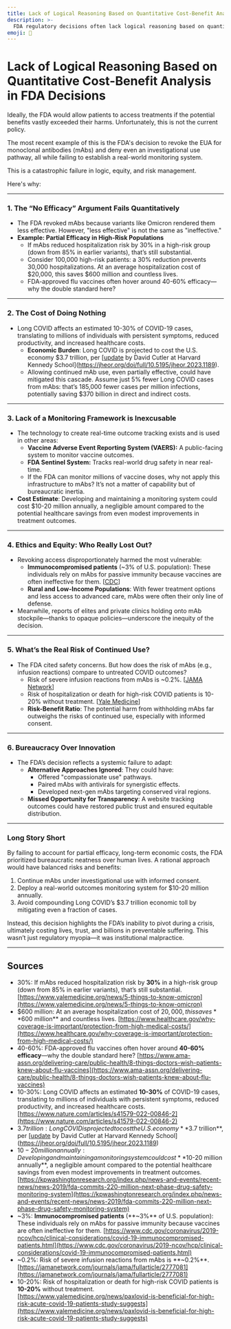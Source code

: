 ```yaml
---
title: Lack of Logical Reasoning Based on Quantitative Cost-Benefit Analysis in FDA Decisions
description: >-
  FDA regulatory decisions often lack logical reasoning based on quantitative cost-benefit analysis.
emoji: 🤪
---
```


# Lack of Logical Reasoning Based on Quantitative Cost-Benefit Analysis in FDA Decisions

Ideally, the FDA would allow patients to access treatments if the potential benefits vastly exceeded their harms.  Unfortunately, this is not the current policy.

The most recent example of this is the FDA's decision to revoke the EUA for monoclonal antibodies (mAbs) and deny even an investigational use pathway, all while failing to establish a real-world monitoring system.

This is a catastrophic failure in logic, equity, and risk management.

Here's why:

---

### **1. The “No Efficacy” Argument Fails Quantitatively**
- The FDA revoked mAbs because variants like Omicron rendered them less effective. However, "less effective" is not the same as "ineffective." 
- **Example: Partial Efficacy in High-Risk Populations**
  - If mAbs reduced hospitalization risk by 30% in a high-risk group (down from 85% in earlier variants), that’s still substantial.
  - Consider 100,000 high-risk patients: a 30% reduction prevents 30,000 hospitalizations. At an average hospitalization cost of $20,000, this saves $600 million and countless lives.
  - FDA-approved flu vaccines often hover around 40-60% efficacy—why the double standard here?

---

### **2. The Cost of Doing Nothing**
- Long COVID affects an estimated 10-30% of COVID-19 cases, translating to millions of individuals with persistent symptoms, reduced productivity, and increased healthcare costs.
  - **Economic Burden**: Long COVID is projected to cost the U.S. economy $3.7 trillion, per [[update](https://jheor.org/doi/full/10.5195/jheor.2023.1189) by David Cutler at Harvard Kennedy School](https://jheor.org/doi/full/10.5195/jheor.2023.1189).
  - Allowing continued mAb use, even partially effective, could have mitigated this cascade. Assume just 5% fewer Long COVID cases from mAbs: that’s 185,000 fewer cases per million infections, potentially saving $370 billion in direct and indirect costs.

---

### **3. Lack of a Monitoring Framework is Inexcusable**
- The technology to create real-time outcome tracking exists and is used in other areas:
  - **Vaccine Adverse Event Reporting System (VAERS):** A public-facing system to monitor vaccine outcomes.
  - **FDA Sentinel System:** Tracks real-world drug safety in near real-time.
  - If the FDA can monitor millions of vaccine doses, why not apply this infrastructure to mAbs? It’s not a matter of capability but of bureaucratic inertia.
- **Cost Estimate**: Developing and maintaining a monitoring system could cost $10-20 million annually, a negligible amount compared to the potential healthcare savings from even modest improvements in treatment outcomes.

---

### **4. Ethics and Equity: Who Really Lost Out?**
- Revoking access disproportionately harmed the most vulnerable:
  - **Immunocompromised patients** (~3% of U.S. population): These individuals rely on mAbs for passive immunity because vaccines are often ineffective for them. [[CDC](https://www.cdc.gov/coronavirus/2019-ncov/hcp/clinical-considerations/covid-19-immunocompromised-patients.html)]
  - **Rural and Low-Income Populations**: With fewer treatment options and less access to advanced care, mAbs were often their only line of defense.
- Meanwhile, reports of elites and private clinics holding onto mAb stockpile—thanks to opaque policies—underscore the inequity of the decision.

---

### **5. What’s the Real Risk of Continued Use?**
- The FDA cited safety concerns. But how does the risk of mAbs (e.g., infusion reactions) compare to untreated COVID outcomes?
  - Risk of severe infusion reactions from mAbs is ~0.2%. [[JAMA Network](https://jamanetwork.com/journals/jama/fullarticle/2777081)]
  - Risk of hospitalization or death for high-risk COVID patients is 10-20% without treatment. [[Yale Medicine](https://www.yalemedicine.org/news/paxlovid-is-beneficial-for-high-risk-acute-covid-19-patients-study-suggests)]
  - **Risk-Benefit Ratio**: The potential harm from withholding mAbs far outweighs the risks of continued use, especially with informed consent.

---

### **6. Bureaucracy Over Innovation**
- The FDA’s decision reflects a systemic failure to adapt:
  - **Alternative Approaches Ignored**: They could have:
    - Offered "compassionate use" pathways.
    - Paired mAbs with antivirals for synergistic effects.
    - Developed next-gen mAbs targeting conserved viral regions.
  - **Missed Opportunity for Transparency**: A website tracking outcomes could have restored public trust and ensured equitable distribution. 

---

### **Long Story Short**
By failing to account for partial efficacy, long-term economic costs, the FDA prioritized bureaucratic neatness over human lives. A rational approach would have balanced risks and benefits:
1. Continue mAbs under investigational use with informed consent.
2. Deploy a real-world outcomes monitoring system for $10-20 million annually.
3. Avoid compounding Long COVID’s $3.7 trillion economic toll by mitigating even a fraction of cases.

Instead, this decision highlights the FDA’s inability to pivot during a crisis, ultimately costing lives, trust, and billions in preventable suffering. This wasn’t just regulatory myopia—it was institutional malpractice.

---

## Sources
- 30%: If mAbs reduced hospitalization risk by **30%** in a high-risk group (down from 85% in earlier variants), that’s still substantial. [https://www.yalemedicine.org/news/5-things-to-know-omicron](https://www.yalemedicine.org/news/5-things-to-know-omicron)
- $600 million: At an average hospitalization cost of $20,000, this saves **$600 million** and countless lives. [https://www.healthcare.gov/why-coverage-is-important/protection-from-high-medical-costs/](https://www.healthcare.gov/why-coverage-is-important/protection-from-high-medical-costs/)
- 40-60%: FDA-approved flu vaccines often hover around **40-60% efficacy**—why the double standard here? [https://www.ama-assn.org/delivering-care/public-health/8-things-doctors-wish-patients-knew-about-flu-vaccines](https://www.ama-assn.org/delivering-care/public-health/8-things-doctors-wish-patients-knew-about-flu-vaccines)
- 10-30%: Long COVID affects an estimated **10-30%** of COVID-19 cases, translating to millions of individuals with persistent symptoms, reduced productivity, and increased healthcare costs. [https://www.nature.com/articles/s41579-022-00846-2](https://www.nature.com/articles/s41579-022-00846-2)
- $3.7 trillion: Long COVID is projected to cost the U.S. economy **$3.7 trillion**, per [[update](https://jheor.org/doi/full/10.5195/jheor.2023.1189) by David Cutler at Harvard Kennedy School](https://jheor.org/doi/full/10.5195/jheor.2023.1189)
- $10-20 million annually: Developing and maintaining a monitoring system could cost **$10-20 million annually**, a negligible amount compared to the potential healthcare savings from even modest improvements in treatment outcomes. [https://kpwashingtonresearch.org/index.php/news-and-events/recent-news/news-2019/fda-commits-220-million-next-phase-drug-safety-monitoring-system](https://kpwashingtonresearch.org/index.php/news-and-events/recent-news/news-2019/fda-commits-220-million-next-phase-drug-safety-monitoring-system)
- ~3%: **Immunocompromised patients** (**~3%** of U.S. population): These individuals rely on mAbs for passive immunity because vaccines are often ineffective for them. [https://www.cdc.gov/coronavirus/2019-ncov/hcp/clinical-considerations/covid-19-immunocompromised-patients.html](https://www.cdc.gov/coronavirus/2019-ncov/hcp/clinical-considerations/covid-19-immunocompromised-patients.html)
- ~0.2%: Risk of severe infusion reactions from mAbs is **~0.2%**. [https://jamanetwork.com/journals/jama/fullarticle/2777081](https://jamanetwork.com/journals/jama/fullarticle/2777081)
- 10-20%: Risk of hospitalization or death for high-risk COVID patients is **10-20%** without treatment. [https://www.yalemedicine.org/news/paxlovid-is-beneficial-for-high-risk-acute-covid-19-patients-study-suggests](https://www.yalemedicine.org/news/paxlovid-is-beneficial-for-high-risk-acute-covid-19-patients-study-suggests)
